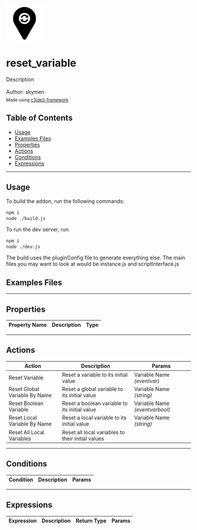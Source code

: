 <img src="./src/icon.svg" width="100" /><br>
# reset_variable <br>
Description <br>
<br>
Author: skymen <br>
<sub>Made using [c3ide2-framework](https://github.com/ConstructFund/c3ide2-framework) </sub><br>

## Table of Contents
- [Usage](#usage)
- [Examples Files](#examples-files)
- [Properties](#properties)
- [Actions](#actions)
- [Conditions](#conditions)
- [Expressions](#expressions)
---
## Usage
To build the addon, run the following commands:

```
npm i
node ./build.js
```

To run the dev server, run

```
npm i
node ./dev.js
```

The build uses the pluginConfig file to generate everything else.
The main files you may want to look at would be instance.js and scriptInterface.js

## Examples Files

---
## Properties
| Property Name | Description | Type |
| --- | --- | --- |


---
## Actions
| Action | Description | Params
| --- | --- | --- |
| Reset Variable | Reset a variable to its initial value | Variable Name             *(eventvar)* <br> |
| Reset Global Variable By Name | Reset a global variable to its initial value | Variable Name             *(string)* <br> |
| Reset Boolean Variable | Reset a boolean variable to its initial value | Variable Name             *(eventvarbool)* <br> |
| Reset Local Variable By Name | Reset a local variable to its initial value | Variable Name             *(string)* <br> |
| Reset All Local Variables | Reset all local variables to their initial values |  |


---
## Conditions
| Condition | Description | Params
| --- | --- | --- |


---
## Expressions
| Expression | Description | Return Type | Params
| --- | --- | --- | --- |
